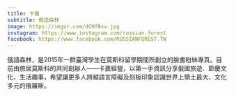 ```yaml
---
title: 卡嘉
subtitle: 俄語森林
image: https://imgur.com/dCHfBxv.jpg
instagram: https://www.instagram.com/russian.forest
facebook: https://www.facebook.com/RUSSIANFOREST.TW
---
```

俄語森林，是2015年一群臺灣學生在莫斯科留學期間所創立的臉書粉絲專頁。目前由旅居莫斯科的共同創辦人——卡嘉經營，以第一手資訊分享俄國旅遊、節慶文化、生活趣事，希望讓更多人跨越語言障礙及刻板印象認識世界上領土最大、文化多元的俄羅斯。